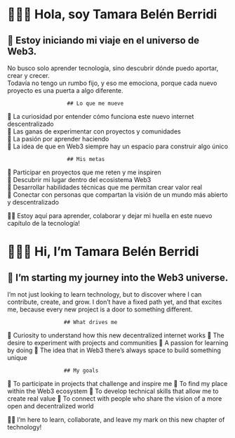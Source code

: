 # 🙋🏽‍♀️ Hola, soy Tamara Belén Berridi  

## 🚀 Estoy iniciando mi viaje en el universo de Web3.  
No busco solo aprender tecnología, sino descubrir dónde puedo aportar, crear y crecer.  
Todavía no tengo un rumbo fijo, y eso me emociona, porque cada nuevo proyecto es una puerta a algo diferente.  

                       ## Lo que me mueve
🌱 La curiosidad por entender cómo funciona este nuevo internet descentralizado  
🌱 Las ganas de experimentar con proyectos y comunidades  
🌱 La pasión por aprender haciendo  
🌱 La idea de que en Web3 siempre hay un espacio para construir algo único  

                       ## Mis metas
🎯 Participar en proyectos que me reten y me inspiren  
🎯 Descubrir mi lugar dentro del ecosistema Web3  
🎯 Desarrollar habilidades técnicas que me permitan crear valor real  
🎯 Conectar con personas que compartan la visión de un mundo más abierto y descentralizado  

⛓️‍💥 Estoy aquí para aprender, colaborar y dejar mi huella en este nuevo capítulo de la tecnología!


# 🙋🏽‍♀️ Hi, I’m Tamara Belén Berridi

## 🚀 I’m starting my journey into the Web3 universe.
I’m not just looking to learn technology, but to discover where I can contribute, create, and grow.
I don’t have a fixed path yet, and that excites me, because every new project is a door to something different.

                      ## What drives me
🌱 Curiosity to understand how this new decentralized internet works
🌱 The desire to experiment with projects and communities
🌱 A passion for learning by doing
🌱 The idea that in Web3 there’s always space to build something unique

                      ## My goals
🎯 To participate in projects that challenge and inspire me
🎯 To find my place within the Web3 ecosystem
🎯 To develop technical skills that allow me to create real value
🎯 To connect with people who share the vision of a more open and decentralized world

⛓️‍💥 I’m here to learn, collaborate, and leave my mark on this new chapter of technology!

